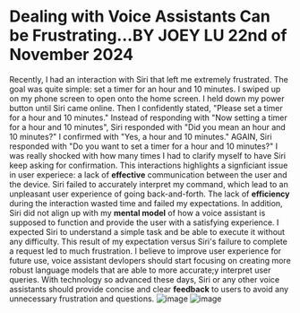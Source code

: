 # Dealing with Voice Assistants Can be Frustrating...BY JOEY LU 22nd of November 2024

Recently, I had an interaction with Siri that left me extremely frustrated. The goal was quite simple: set a timer for an hour and 10 minutes. I swiped up on my phone screen to open onto the home screen. I held down my power button until Siri came online. Then I confidently stated, "Please set a timer for a hour and 10 minutes." Instead of responding with "Now setting a timer for a hour and 10 minutes", Siri responded with "Did you mean an hour and 10 minutes?" I confirmed with "Yes, a hour and 10 minutes." AGAIN, Siri responded with "Do you want to set a timer for a hour and 10 minutes?" I was really shocked with how many times I had to clarify myself to have Siri keep asking for confirmation. This interactions highlights a signficiant issue in user experiece: a lack of **effective** communication between the user and the device. Siri failed to accurately interpret my command, which lead to an unpleasant user experience of going back-and-forth. The lack of **efficiency** during the interaction wasted time and failed my expectations. In addition, Siri did not align up with my **mental model** of how a voice assistant is supposed to function and provide the user with a satisfying experience. I expected Siri to understand a simple task and be able to execute it without any difficulty. This result of my expectation versus Siri's failure to complete a request led to much frustration. I believe to improve user experience for future use, voice assistant devlopers should start focusing on creating more robust language models that are able to more accurate;y interpret user queries. With technology so advanced these days, Siri or any other voice assistants should provide concise and clear **feedback** to users to avoid any unnecessary frustration and questions.
![image](https://github.com/user-attachments/assets/e3556f2b-cbd9-438e-8ae5-510b37914e26)
![image](https://github.com/user-attachments/assets/936b98b2-9181-4f0e-ba85-6d957180d6d5)

